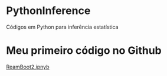 # PythonInference
Códigos em Python para inferência estatística

# Meu primeiro código no Github  
[ReamBoot2.ipnyb](/ReamBoot2.ipynb)

